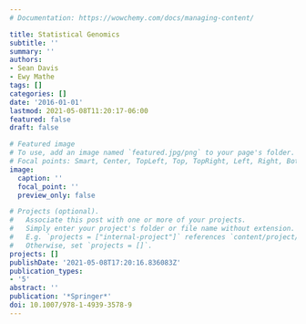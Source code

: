 ```yaml
---
# Documentation: https://wowchemy.com/docs/managing-content/

title: Statistical Genomics
subtitle: ''
summary: ''
authors:
- Sean Davis
- Ewy Mathe
tags: []
categories: []
date: '2016-01-01'
lastmod: 2021-05-08T11:20:17-06:00
featured: false
draft: false

# Featured image
# To use, add an image named `featured.jpg/png` to your page's folder.
# Focal points: Smart, Center, TopLeft, Top, TopRight, Left, Right, BottomLeft, Bottom, BottomRight.
image:
  caption: ''
  focal_point: ''
  preview_only: false

# Projects (optional).
#   Associate this post with one or more of your projects.
#   Simply enter your project's folder or file name without extension.
#   E.g. `projects = ["internal-project"]` references `content/project/deep-learning/index.md`.
#   Otherwise, set `projects = []`.
projects: []
publishDate: '2021-05-08T17:20:16.836083Z'
publication_types:
- '5'
abstract: ''
publication: '*Springer*'
doi: 10.1007/978-1-4939-3578-9
---
```

